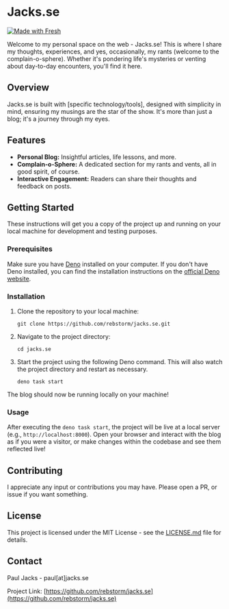 # Jacks.se

[![Made with Fresh](https://fresh.deno.dev/fresh-badge-dark.svg)](https://fresh.deno.dev)

Welcome to my personal space on the web - Jacks.se! This is where I share my thoughts, experiences, and yes, occasionally, my rants (welcome to the complain-o-sphere). Whether it's pondering life's mysteries or venting about day-to-day encounters, you'll find it here.

## Overview

Jacks.se is built with [specific technology/tools], designed with simplicity in mind, ensuring my musings are the star of the show. It's more than just a blog; it's a journey through my eyes.

## Features

- **Personal Blog:** Insightful articles, life lessons, and more.
- **Complain-o-Sphere:** A dedicated section for my rants and vents, all in good spirit, of course.
- **Interactive Engagement:** Readers can share their thoughts and feedback on posts.

## Getting Started

These instructions will get you a copy of the project up and running on your local machine for development and testing purposes.

### Prerequisites

Make sure you have [Deno](https://deno.land/) installed on your computer. If you don't have Deno installed, you can find the installation instructions on the [official Deno website](https://deno.land/#installation).


### Installation

1. Clone the repository to your local machine:
    ```
    git clone https://github.com/rebstorm/jacks.se.git
    ```

2. Navigate to the project directory:
    ```
    cd jacks.se
    ```

3. Start the project using the following Deno command. This will also watch the project directory and restart as necessary.
    ```
    deno task start
    ```

The blog should now be running locally on your machine!

### Usage

After executing the `deno task start`, the project will be live at a local server (e.g., `http://localhost:8000`). Open your browser and interact with the blog as if you were a visitor, or make changes within the codebase and see them reflected live!

## Contributing

I appreciate any input or contributions you may have. Please open a PR, or issue if you want something. 

## License

This project is licensed under the MIT License - see the [LICENSE.md](LICENSE.md) file for details.

## Contact

Paul Jacks - paul[at]jacks.se

Project Link: [https://github.com/rebstorm/jacks.se](https://github.com/rebstorm/jacks.se)
